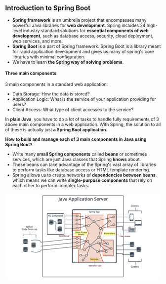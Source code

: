 ## Introduction to Spring Boot

- **Spring framework** is an umbrella project that encompasses many powerful Java libraries for **web development**. Spring includes 24 high-level industry standard solutions for **essential components of web development**, such as database access, security, cloud deployment, web services, and more.
- **Spring Boot** is a part of Spring framework. Spring Boot is a library meant for rapid application development and gives us many of spring's core libraries with minimal configuration.
- We have to learn **the Spring way of solving problems**.

#### Three main components 

3 main components in a standard web application:

- Data Storage: How the data is stored?
- Application Logic: What is the service of your application providing for users?
- Client Access: What type of client accesses to the service?

In **plain Java**, you have to do a lot of tasks to handle fully requirements of 3 above main components in a web application. With Spring, the solution to all of these is actually just **a Spring Boot application**. 

**How to build and manage each of 3 main components in Java using Spring Boot?**

- Write many **small Spring components** called **beans** or sometimes services, which are just Java classes that Spring **knows** about.
- These beans can take advantage of the Spring's vast array of libraries to perform tasks like database access or HTML template rendering.
- Spring allows us to create networks of **dependencies between beans**, which means we can write **single-purpose components** that rely on each other to perform complex tasks.

![Web Application Architecture](imgs/../../../imgs/java_web/l0-10-intro-to-web-development.jpg "The Architecture of a Web Application")
